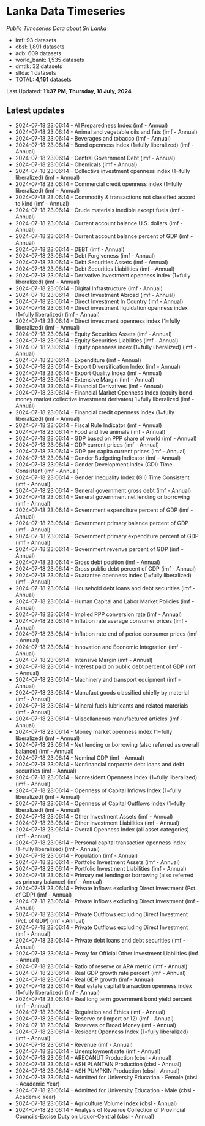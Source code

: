 # Lanka Data Timeseries
*Public Timeseries Data about Sri Lanka*

* imf: 93 datasets
* cbsl: 1,891 datasets
* adb: 609 datasets
* world_bank: 1,535 datasets
* dmtlk: 32 datasets
* sltda: 1 datasets
* TOTAL: **4,161** datasets

Last Updated: **11:37 PM, Thursday, 18 July, 2024**

## Latest updates

* 2024-07-18 23:06:14 - AI Preparedness Index (imf - Annual)
* 2024-07-18 23:06:14 - Animal and vegetable oils and fats (imf - Annual)
* 2024-07-18 23:06:14 - Beverages and tobacco (imf - Annual)
* 2024-07-18 23:06:14 - Bond openness index (1=fully liberalized) (imf - Annual)
* 2024-07-18 23:06:14 - Central Government Debt (imf - Annual)
* 2024-07-18 23:06:14 - Chemicals (imf - Annual)
* 2024-07-18 23:06:14 - Collective investment openness index (1=fully liberalized) (imf - Annual)
* 2024-07-18 23:06:14 - Commercial credit openness index (1=fully liberalized) (imf - Annual)
* 2024-07-18 23:06:14 - Commodity & transactions not classified accord to kind (imf - Annual)
* 2024-07-18 23:06:14 - Crude materials inedible except fuels (imf - Annual)
* 2024-07-18 23:06:14 - Current account balance U.S. dollars (imf - Annual)
* 2024-07-18 23:06:14 - Current account balance percent of GDP (imf - Annual)
* 2024-07-18 23:06:14 - DEBT (imf - Annual)
* 2024-07-18 23:06:14 - Debt Forgiveness (imf - Annual)
* 2024-07-18 23:06:14 - Debt Securities Assets (imf - Annual)
* 2024-07-18 23:06:14 - Debt Securities Liabilities (imf - Annual)
* 2024-07-18 23:06:14 - Derivative investment openness index (1=fully liberalized) (imf - Annual)
* 2024-07-18 23:06:14 - Digital Infrastructure (imf - Annual)
* 2024-07-18 23:06:14 - Direct Investment Abroad (imf - Annual)
* 2024-07-18 23:06:14 - Direct Investment In Country (imf - Annual)
* 2024-07-18 23:06:14 - Direct investment liquidation openness index (1=fully liberalized) (imf - Annual)
* 2024-07-18 23:06:14 - Direct investment openness index (1=fully liberalized) (imf - Annual)
* 2024-07-18 23:06:14 - Equity Securities Assets (imf - Annual)
* 2024-07-18 23:06:14 - Equity Securities Liabilities (imf - Annual)
* 2024-07-18 23:06:14 - Equity openness index (1=fully liberalized) (imf - Annual)
* 2024-07-18 23:06:14 - Expenditure (imf - Annual)
* 2024-07-18 23:06:14 - Export Diversification Index (imf - Annual)
* 2024-07-18 23:06:14 - Export Quality Index (imf - Annual)
* 2024-07-18 23:06:14 - Extensive Margin (imf - Annual)
* 2024-07-18 23:06:14 - Financial Derivatives (imf - Annual)
* 2024-07-18 23:06:14 - Financial Market Openness Index (equity bond money market collective investment derivates) 1=fully liberalized (imf - Annual)
* 2024-07-18 23:06:14 - Financial credit openness index (1=fully liberalized) (imf - Annual)
* 2024-07-18 23:06:14 - Fiscal Rule Indicator (imf - Annual)
* 2024-07-18 23:06:14 - Food and live animals (imf - Annual)
* 2024-07-18 23:06:14 - GDP based on PPP share of world (imf - Annual)
* 2024-07-18 23:06:14 - GDP current prices (imf - Annual)
* 2024-07-18 23:06:14 - GDP per capita current prices (imf - Annual)
* 2024-07-18 23:06:14 - Gender Budgeting Indicator (imf - Annual)
* 2024-07-18 23:06:14 - Gender Development Index (GDI) Time Consistent (imf - Annual)
* 2024-07-18 23:06:14 - Gender Inequality Index (GII) Time Consistent (imf - Annual)
* 2024-07-18 23:06:14 - General government gross debt (imf - Annual)
* 2024-07-18 23:06:14 - General government net lending or borrowing (imf - Annual)
* 2024-07-18 23:06:14 - Government expenditure percent of GDP (imf - Annual)
* 2024-07-18 23:06:14 - Government primary balance percent of GDP (imf - Annual)
* 2024-07-18 23:06:14 - Government primary expenditure percent of GDP (imf - Annual)
* 2024-07-18 23:06:14 - Government revenue percent of GDP (imf - Annual)
* 2024-07-18 23:06:14 - Gross debt position (imf - Annual)
* 2024-07-18 23:06:14 - Gross public debt percent of GDP (imf - Annual)
* 2024-07-18 23:06:14 - Guarantee openness index (1=fully liberalized) (imf - Annual)
* 2024-07-18 23:06:14 - Household debt loans and debt securities (imf - Annual)
* 2024-07-18 23:06:14 - Human Capital and Labor Market Policies (imf - Annual)
* 2024-07-18 23:06:14 - Implied PPP conversion rate (imf - Annual)
* 2024-07-18 23:06:14 - Inflation rate average consumer prices (imf - Annual)
* 2024-07-18 23:06:14 - Inflation rate end of period consumer prices (imf - Annual)
* 2024-07-18 23:06:14 - Innovation and Economic Integration (imf - Annual)
* 2024-07-18 23:06:14 - Intensive Margin (imf - Annual)
* 2024-07-18 23:06:14 - Interest paid on public debt percent of GDP (imf - Annual)
* 2024-07-18 23:06:14 - Machinery and transport equipment (imf - Annual)
* 2024-07-18 23:06:14 - Manufact goods classified chiefly by material (imf - Annual)
* 2024-07-18 23:06:14 - Mineral fuels lubricants and related materials (imf - Annual)
* 2024-07-18 23:06:14 - Miscellaneous manufactured articles (imf - Annual)
* 2024-07-18 23:06:14 - Money market openness index (1=fully liberalized) (imf - Annual)
* 2024-07-18 23:06:14 - Net lending or borrowing (also referred as overall balance) (imf - Annual)
* 2024-07-18 23:06:14 - Nominal GDP (imf - Annual)
* 2024-07-18 23:06:14 - Nonfinancial corporate debt loans and debt securities (imf - Annual)
* 2024-07-18 23:06:14 - Nonresident Openness Index (1=fully liberalized) (imf - Annual)
* 2024-07-18 23:06:14 - Openness of Capital Inflows Index (1=fully liberalized) (imf - Annual)
* 2024-07-18 23:06:14 - Openness of Capital Outflows Index (1=fully liberalized) (imf - Annual)
* 2024-07-18 23:06:14 - Other Investment Assets (imf - Annual)
* 2024-07-18 23:06:14 - Other Investment Liabilities (imf - Annual)
* 2024-07-18 23:06:14 - Overall Openness Index (all asset categories) (imf - Annual)
* 2024-07-18 23:06:14 - Personal capital transaction openness index (1=fully liberalized) (imf - Annual)
* 2024-07-18 23:06:14 - Population (imf - Annual)
* 2024-07-18 23:06:14 - Portfolio Investment Assets (imf - Annual)
* 2024-07-18 23:06:14 - Portfolio Investment Liabilities (imf - Annual)
* 2024-07-18 23:06:14 - Primary net lending or borrowing (also referred as primary balance) (imf - Annual)
* 2024-07-18 23:06:14 - Private Inflows excluding Direct Investment (Pct. of GDP) (imf - Annual)
* 2024-07-18 23:06:14 - Private Inflows excluding Direct Investment (imf - Annual)
* 2024-07-18 23:06:14 - Private Outflows excluding Direct Investment (Pct. of GDP) (imf - Annual)
* 2024-07-18 23:06:14 - Private Outflows excluding Direct Investment (imf - Annual)
* 2024-07-18 23:06:14 - Private debt loans and debt securities (imf - Annual)
* 2024-07-18 23:06:14 - Proxy for Official Other Investment Liabilities (imf - Annual)
* 2024-07-18 23:06:14 - Ratio of reserve or ARA metric (imf - Annual)
* 2024-07-18 23:06:14 - Real GDP growth rate percent (imf - Annual)
* 2024-07-18 23:06:14 - Real GDP growth (imf - Annual)
* 2024-07-18 23:06:14 - Real estate capital transaction openness index (1=fully liberalized) (imf - Annual)
* 2024-07-18 23:06:14 - Real long term government bond yield percent (imf - Annual)
* 2024-07-18 23:06:14 - Regulation and Ethics (imf - Annual)
* 2024-07-18 23:06:14 - Reserve or (Import or 12) (imf - Annual)
* 2024-07-18 23:06:14 - Reserves or Broad Money (imf - Annual)
* 2024-07-18 23:06:14 - Resident Openness Index (1=fully liberalized) (imf - Annual)
* 2024-07-18 23:06:14 - Revenue (imf - Annual)
* 2024-07-18 23:06:14 - Unemployment rate (imf - Annual)
* 2024-07-18 23:06:14 - ARECANUT Production (cbsl - Annual)
* 2024-07-18 23:06:14 - ASH PLANTAIN Production (cbsl - Annual)
* 2024-07-18 23:06:14 - ASH PUMPKIN Production (cbsl - Annual)
* 2024-07-18 23:06:14 - Admitted for University Education - Female (cbsl - Academic Year)
* 2024-07-18 23:06:14 - Admitted for University Education - Male (cbsl - Academic Year)
* 2024-07-18 23:06:14 - Agriculture Volume Index (cbsl - Annual)
* 2024-07-18 23:06:14 - Analysis of Revenue Collection of Provincial Councils-Excise Duty on Liquor-Central (cbsl - Annual)